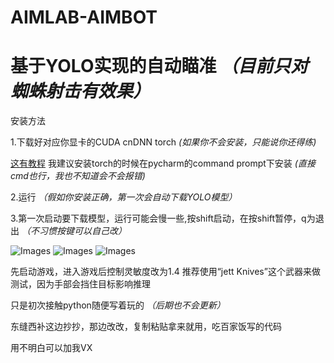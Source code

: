 # AIMLAB-AIMBOT

# 基于YOLO实现的自动瞄准   *（目前只对蜘蛛射击有效果）*

安装方法

1.下载好对应你显卡的CUDA  cnDNN  torch  *(如果你不会安装，只能说你还得练)*

[这有教程](https://blog.csdn.net/weixin_51756104/article/details/124398722)
我建议安装torch的时候在pycharm的command prompt下安装 *(直接cmd也行，我也不知道会不会报错)*


2.运行  *（假如你安装正确，第一次会自动下载YOLO模型）*

3.第一次启动要下载模型，运行可能会慢一些,按shift启动，在按shift暂停，q为退出   *（不习惯按键可以自己改）*

![Images](https://github.com/jinhui20201994/aimlab-aimbot/blob/main/Images/1.png)
![Images](https://github.com/jinhui20201994/aimlab-aimbot/blob/main/Images/2.png)
![Images](https://github.com/jinhui20201994/aimlab-aimbot/blob/main/Images/3.png)

先启动游戏，进入游戏后控制灵敏度改为1.4
推荐使用“jett Knives”这个武器来做测试，因为手部会挡住目标影响推理

只是初次接触python随便写着玩的  *（后期也不会更新）*

东缝西补这边抄抄，那边改改，复制粘贴拿来就用，吃百家饭写的代码

用不明白可以加我VX


